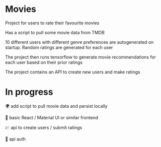 Movies
======
Project for users to rate their favourite movies

Has a script to pull some movie data from TMDB

10 different users with different genre preferences are autogenerated on startup. Random ratings are generated for each user

The project then runs tensorflow to generate movie recommendations for each user based on their prior ratings

The project contains an API to create new users and make ratings


In progress
===========
:earth_africa: add script to pull movie data and persist locally

:rocket: basic React / Material UI or similar frontend

:chart: api to create users / submit ratings

:closed_lock_with_key: api auth